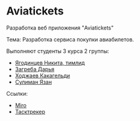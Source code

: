 # Aviatickets
Разработка веб приложения "Aviatickets"

Тема:
Разработка сервиса покупки авиабилетов.

Выполняют студенты 3 курса 2 группы:
<ul>
  <li> <a href="https://vk.com/happyer29">Ягодинцев Никита, тимлид</a> </li>
  <li> <a href="https://vk.com/d.dasshh">Загреба Дарья</a> </li>
  <li> <a href="https://vk.com/id625668995">Ходжаев Какагельди</a> </li>
  <li> <a href="https://vk.com/yazan.soliman">Сулиман Язан</a> </li>
</ul>

Ссылки:
<ul>
  <li> <a href="https://miro.com/app/board/uXjVPgl3wTo=">Miro</a> </li>
  <li> <a href="https://zagreba.youtrack.cloud/agiles/141-3/current">Тасктрекер</a> </li>
</ul>

